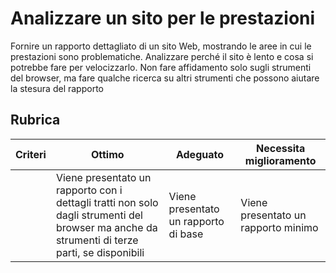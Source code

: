 # Analizzare un sito per le prestazioni

Fornire un rapporto dettagliato di un sito Web, mostrando le aree in cui le prestazioni sono problematiche. Analizzare perché il sito è lento e cosa si potrebbe fare per velocizzarlo. Non fare affidamento solo sugli strumenti del browser, ma fare qualche ricerca su altri strumenti che possono aiutare la stesura del rapporto

## Rubrica

| Criteri | Ottimo                                                                                                                                       | Adeguato                             | Necessita miglioramento             |
| ------- | -------------------------------------------------------------------------------------------------------------------------------------------- | ------------------------------------ | ----------------------------------- |
|         | Viene presentato un rapporto con i dettagli tratti non solo dagli strumenti del browser ma anche da strumenti di terze parti, se disponibili | Viene presentato un rapporto di base | Viene presentato un rapporto minimo |
